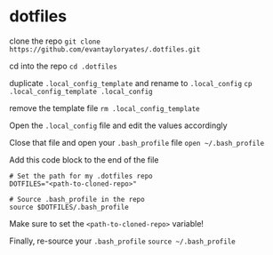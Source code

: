 # dotfiles

clone the repo
`git clone https://github.com/evantayloryates/.dotfiles.git`

cd into the repo
`cd .dotfiles`

duplicate `.local_config_template` and rename to `.local_config`
`cp .local_config_template .local_config`

remove the template file
`rm .local_config_template`

Open the `.local_config` file and edit the values accordingly

Close that file and open your `.bash_profile` file
`open ~/.bash_profile`

Add this code block to the end of the file
```
# Set the path for my .dotfiles repo
DOTFILES="<path-to-cloned-repo>"

# Source .bash_profile in the repo
source $DOTFILES/.bash_profile
```
Make sure to set the `<path-to-cloned-repo>` variable!

Finally, re-source your `.bash_profile`
`source ~/.bash_profile`
